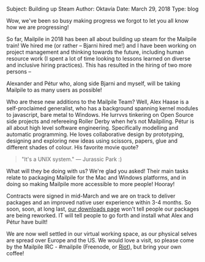 Subject: Building up Steam
Author: Oktavía
Date: March 29, 2018
Type: blog

Wow, we've been so busy making progress we forgot to let you all know
how we are progressing!

So far, Mailpile in 2018 has been all about building up steam for the
Mailpile train! We hired me (or rather – Bjarni hired me!) and I have
been working on project management and thinking towards the future,
including human resource work (I spent a lot of time looking to lessons
learned on diverse and inclusive hiring practices). This has resulted in
the hiring of two more persons – 

Alexander and Pétur who, along side Bjarni and myself, will be taking
Mailpile to as many users as possible!

Who are these new additions to the Mailpile Team? Well, Alex Haase is a
self-proclaimed generalist, who has a background spanning kernel modules
to javascript, bare metal to Windows. He lurrvvs tinkering on Open
Source side projects and refereeing Roller Derby when he‘s not
Mailpiling. Pétur is all about high level software engineering.
Specifically modelling and automatic programming. He loves collaborative
design by prototyping, designing and exploring new ideas using scissors,
papers, glue and different shades of colour. His favorite movie quote?

> "It's a UNIX system." — Jurassic Park :)

What will they be doing with us? We're glad you asked! Their main tasks
relate to packaging Mailpile for the Mac and Windows platforms, and in
doing so making Mailpile more accessible to more people! Hooray!

Contracts were signed in mid-March and we are on track to deliver
packages and an improved native user experience within 3-4 months. So
soon, soon, at long last, [our downloads page](/download/) won't tell
people our packages are being reworked.  IT will tell people to go forth
and install what Alex and Pétur have built!

We are now well settled in our virtual working space, as our physical
selves are spread over Europe and the US. We would love a visit, so
please come by the Mailpile IRC - #mailpile (Freenode, or
[Riot](https://riot.im/app/#/room/#freenode_#mailpile:matrix.org)),
but bring your own coffee!

